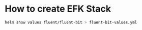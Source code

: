 # How to create EFK Stack

```bash
helm show values fluent/fluent-bit > fluent-bit-values.yml
```
    